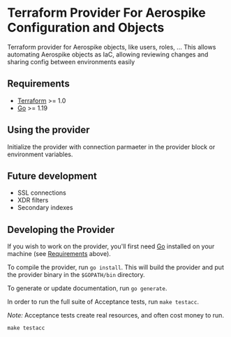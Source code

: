 # Terraform Provider For Aerospike Configuration and Objects

Terraform provider for Aerospike objects, like users, roles, ... 
This allows automating Aerospike objects as IaC, allowing reviewing changes and sharing config between environments easily 


## Requirements

- [Terraform](https://developer.hashicorp.com/terraform/downloads) >= 1.0
- [Go](https://golang.org/doc/install) >= 1.19

## Using the provider

Initialize the provider with connection parmaeter in the provider block or environment variables.

## Future development
- SSL connections
- XDR filters
- Secondary indexes

## Developing the Provider

If you wish to work on the provider, you'll first need [Go](http://www.golang.org) installed on your machine (see [Requirements](#requirements) above).

To compile the provider, run `go install`. This will build the provider and put the provider binary in the `$GOPATH/bin` directory.

To generate or update documentation, run `go generate`.

In order to run the full suite of Acceptance tests, run `make testacc`.

*Note:* Acceptance tests create real resources, and often cost money to run.

```shell
make testacc
```
